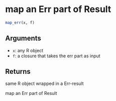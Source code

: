 # map an Err part of Result

```r
map_err(x, f)
```

## Arguments

- `x`: any R object
- `f`: a closure that takes the err part as input

## Returns

same R object wrapped in a Err-result

map an Err part of Result